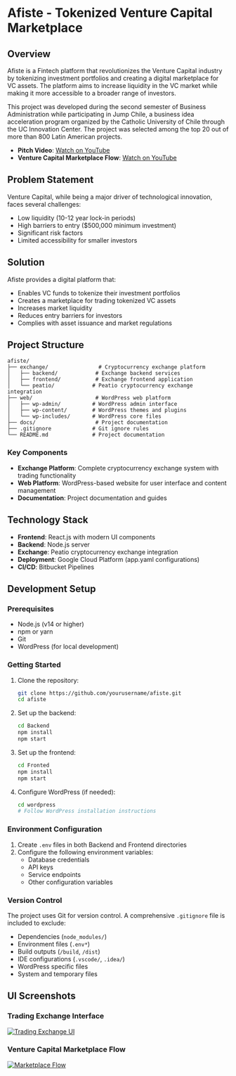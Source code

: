 # Afiste - Tokenized Venture Capital Marketplace

## Overview
Afiste is a Fintech platform that revolutionizes the Venture Capital industry by tokenizing investment portfolios and creating a digital marketplace for VC assets. The platform aims to increase liquidity in the VC market while making it more accessible to a broader range of investors.

This project was developed during the second semester of Business Administration while participating in Jump Chile, a business idea acceleration program organized by the Catholic University of Chile through the UC Innovation Center. The project was selected among the top 20 out of more than 800 Latin American projects.

- **Pitch Video**: [Watch on YouTube](https://youtu.be/_oshvfDnEXo)
- **Venture Capital Marketplace Flow**: [Watch on YouTube](https://youtu.be/fx_i9NkrB8g)

## Problem Statement
Venture Capital, while being a major driver of technological innovation, faces several challenges:
- Low liquidity (10-12 year lock-in periods)
- High barriers to entry ($500,000 minimum investment)
- Significant risk factors
- Limited accessibility for smaller investors

## Solution
Afiste provides a digital platform that:
- Enables VC funds to tokenize their investment portfolios
- Creates a marketplace for trading tokenized VC assets
- Increases market liquidity
- Reduces entry barriers for investors
- Complies with asset issuance and market regulations

## Project Structure
```
afiste/
├── exchange/                # Cryptocurrency exchange platform
│   ├── backend/            # Exchange backend services
│   ├── frontend/           # Exchange frontend application
│   └── peatio/            # Peatio cryptocurrency exchange integration
├── web/                    # WordPress web platform
│   ├── wp-admin/          # WordPress admin interface
│   ├── wp-content/        # WordPress themes and plugins
│   └── wp-includes/       # WordPress core files
├── docs/                   # Project documentation
├── .gitignore             # Git ignore rules
└── README.md              # Project documentation
```

### Key Components
- **Exchange Platform**: Complete cryptocurrency exchange system with trading functionality
- **Web Platform**: WordPress-based website for user interface and content management
- **Documentation**: Project documentation and guides

## Technology Stack
- **Frontend**: React.js with modern UI components
- **Backend**: Node.js server
- **Exchange**: Peatio cryptocurrency exchange integration
- **Deployment**: Google Cloud Platform (app.yaml configurations)
- **CI/CD**: Bitbucket Pipelines

## Development Setup

### Prerequisites
- Node.js (v14 or higher)
- npm or yarn
- Git
- WordPress (for local development)

### Getting Started
1. Clone the repository:
   ```bash
   git clone https://github.com/yourusername/afiste.git
   cd afiste
   ```

2. Set up the backend:
   ```bash
   cd Backend
   npm install
   npm start
   ```

3. Set up the frontend:
   ```bash
   cd Fronted
   npm install
   npm start
   ```

4. Configure WordPress (if needed):
   ```bash
   cd wordpress
   # Follow WordPress installation instructions
   ```

### Environment Configuration
1. Create `.env` files in both Backend and Frontend directories
2. Configure the following environment variables:
   - Database credentials
   - API keys
   - Service endpoints
   - Other configuration variables

### Version Control
The project uses Git for version control. A comprehensive `.gitignore` file is included to exclude:
- Dependencies (`node_modules/`)
- Environment files (`.env*`)
- Build outputs (`/build`, `/dist`)
- IDE configurations (`.vscode/`, `.idea/`)
- WordPress specific files
- System and temporary files

## UI Screenshots
### Trading Exchange Interface
[![Trading Exchange UI](https://github-production-user-asset-6210df.s3.amazonaws.com/52969662/282203775-735cbafd-0789-427c-8d73-7a7a8d4f6def.png)](https://youtu.be/fx_i9NkrB8g)

### Venture Capital Marketplace Flow
[![Marketplace Flow](https://github-production-user-asset-6210df.s3.amazonaws.com/52969662/280883110-b43b429f-7c4e-4836-9ce3-a0e36ca90ceb.png)](https://youtu.be/fx_i9NkrB8g)

